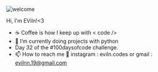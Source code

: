 
![welcome](https://user-images.githubusercontent.com/89968212/183366385-ddbbd925-9272-4c61-9a47-1721dc2a0580.gif)

Hi, I'm EViln!<3
- ☕ Coffee is how I keep up with < code />
- 🌱 I’m currently doing projects with python 
- Day 32 of the #100daysofcode challenge.
- 📫 How to reach me 👀  instagram : eviln.codes or gmail : evilnn.19@gmail.com

<!---
Evi1n/Evi1n is a ✨ special ✨ repository because its `README.md` (this file) appears on your GitHub profile.
You can click the Preview link to take a look at your changes.
--->
